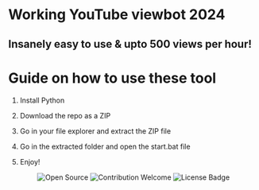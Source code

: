 # Working YouTube viewbot 2024    
       
## Insanely easy to use & upto 500 views per hour!      
   
# Guide on how to use these tool
   
1. Install Python    
      
2. Download the repo as a ZIP     
    
3. Go in your file explorer and extract the ZIP file      
  
4. Go in the extracted folder and open the start.bat file   
 
5. Enjoy! 
   
<p align="center"> 
  <img src="https://badges.frapsoft.com/os/v1/open-source.svg?v=103" alt="Open Source">   
  <img src="https://img.shields.io/badge/contributions-welcome-brightgreen.svg?style=flat" alt="Contribution Welcome">   
  <img src="https://img.shields.io/badge/License-GPLv3-blue.svg" alt="License Badge">         
</p>  